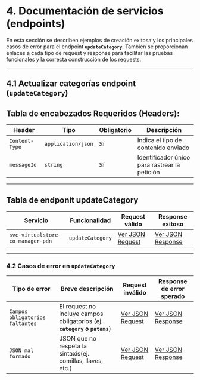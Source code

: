 # 4. Documentación de servicios (endpoints)

En esta sección se describen ejemplos de creación exitosa y los principales casos de error para el endpoint **`updateCategory`**. También se proporcionan enlaces a cada tipo de request y response para facilitar las pruebas funcionales y la correcta construcción de los requests.

---

## 4.1 Actualizar categorías endpoint (`updateCategory`)

## Tabla de encabezados Requeridos (Headers):

| **Header**     | **Tipo**           | **Obligatorio** | **Descripción**                               |
| -------------- | ------------------ | --------------- | --------------------------------------------- |
| `Content-Type` | `application/json` | Sí              | Indica el tipo de contenido enviado           |
| `messageId`    | `string`           | Sí              | Identificador único para rastrear la petición |

---

## Tabla de endponit updateCategory

<a name="table-update-category"></a>

| **Servicio**                      | **Funcionalidad** | **Request válido**                                                                             | **Response exitoso**                                                                             |
| --------------------------------- | ----------------- | ---------------------------------------------------------------------------------------------- | ------------------------------------------------------------------------------------------------ |
| `svc-virtualstore-co-manager-pdn` | `updateCategory`  | [Ver JSON Request](service-documentation-jsons-r-r-update-category.md#request-update-category) | [Ver JSON Response](service-documentation-jsons-r-r-update-category.md#response-update-category) |

---

### 4.2 Casos de error en `updateCategory`

<a name="table-error-update-category"></a>

| **Tipo de error**               | **Breve descripción**                                                     | **Request inválido**                                                                                                          | **Response de error sperado**                                                                                                    |
| ------------------------------- | ------------------------------------------------------------------------- | ----------------------------------------------------------------------------------------------------------------------------- | -------------------------------------------------------------------------------------------------------------------------------- |
| `Campos obligatorios faltantes` | El request no incluye campos obligatorios (ej. **`category` o `patams`**) | [Ver JSON Request](service-documentation-jsons-error-update-category.md#request-campos-obligatorios-faltantes-update-categor) | [Ver JSON Response](service-documentation-jsons-error-update-category.md#response-campos-obligatorios-faltantes-update-category) |
| `JSON mal formado`              | JSON que no respeta la sintaxis(ej. comillas, llaves, etc.)               | [Ver JSON Request](service-documentation-jsons-error-update-category.md#request-json-mal-formado-update-category)             | [Ver JSON Response](service-documentation-jsons-error-update-category.md#response-json-mal-formado-update-category)              |
